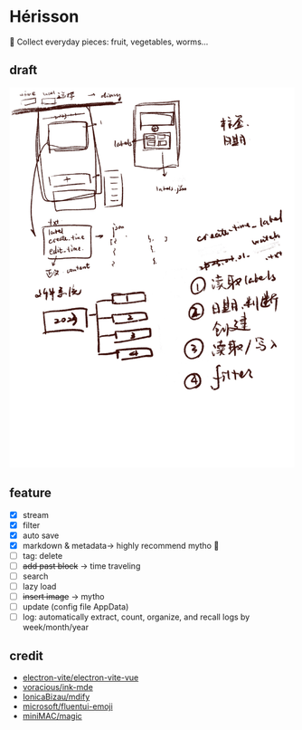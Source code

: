 # Hérisson

🦔 Collect everyday pieces: fruit, vegetables, worms...

## draft

![draft](design/draft.JPG)

## feature

- [x] stream
- [x] filter
- [x] auto save
- [x] markdown & metadata-> highly recommend mytho 🎉
- [ ] tag: delete
- [ ] ~~add past block~~ -> time traveling
- [ ] search
- [ ] lazy load
- [ ] ~~insert image~~ -> mytho
- [ ] update (config file AppData)
- [ ] log: automatically extract, count, organize, and recall logs by week/month/year

## credit

- [electron-vite/electron-vite-vue](https://github.com/electron-vite/electron-vite-vue)
- [voracious/ink-mde](https://github.com/voracious/ink-mde)
- [IonicaBizau/mdify](https://github.com/IonicaBizau/mdify)
- [microsoft/fluentui-emoji](https://github.com/microsoft/fluentui-emoji)
- [miniMAC/magic](https://github.com/miniMAC/magic)
